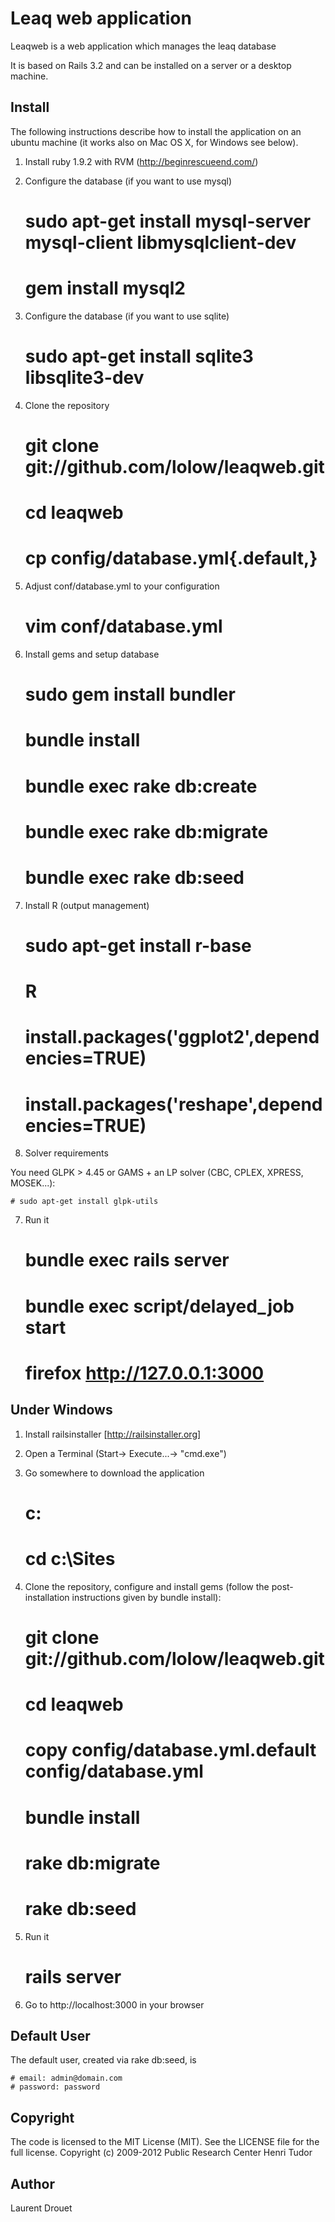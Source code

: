 Leaq web application
====================

Leaqweb is a web application which manages the leaq database

It is based on Rails 3.2 and can be installed on a server or a desktop machine.

Install
-------

The following instructions describe how to install the application 
on an ubuntu machine (it works also on Mac OS X, for Windows see below).

1) Install ruby 1.9.2 with RVM (http://beginrescueend.com/)

2) Configure the database (if you want to use mysql)

    # sudo apt-get install mysql-server mysql-client libmysqlclient-dev
    # gem install mysql2

3) Configure the database (if you want to use sqlite)

    # sudo apt-get install sqlite3 libsqlite3-dev

4) Clone the repository

    # git clone git://github.com/lolow/leaqweb.git
    # cd leaqweb
    # cp config/database.yml{.default,}

5) Adjust conf/database.yml to your configuration

    # vim conf/database.yml

6) Install gems and setup database

    # sudo gem install bundler
    # bundle install
    # bundle exec rake db:create
    # bundle exec rake db:migrate
    # bundle exec rake db:seed

5) Install R (output management)

    # sudo apt-get install r-base
    # R
    # install.packages('ggplot2',dependencies=TRUE)
    # install.packages('reshape',dependencies=TRUE)

6) Solver requirements

You need GLPK > 4.45 or GAMS + an LP solver (CBC, CPLEX, XPRESS, MOSEK...):

    # sudo apt-get install glpk-utils

7) Run it
  
    # bundle exec rails server
    # bundle exec script/delayed_job start
    # firefox http://127.0.0.1:3000


Under Windows
-------------

1) Install railsinstaller [http://railsinstaller.org]

2) Open a Terminal (Start-> Execute...-> "cmd.exe")

3) Go somewhere to download the application

    # c:
    # cd c:\Sites

4) Clone the repository, configure and install gems (follow the post-installation instructions given by bundle install):

    # git clone git://github.com/lolow/leaqweb.git
    # cd leaqweb
    # copy config/database.yml.default config/database.yml
    # bundle install 
    # rake db:migrate
    # rake db:seed

5) Run it
 
    # rails server

6) Go to http://localhost:3000 in your browser

Default User
------------

The default user, created via rake db:seed, is

    # email: admin@domain.com
    # password: password

Copyright
---------

The code is licensed to the MIT License (MIT). See the LICENSE file for the full license.
Copyright (c) 2009-2012 Public Research Center Henri Tudor

Author
------

Laurent Drouet <ldrouet at gmail dot com>

